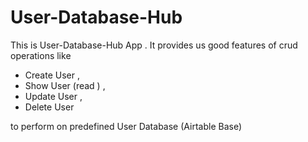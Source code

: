 # User-Database-Hub

This is User-Database-Hub App . It provides us good features of  crud operations like
- Create User ,
- Show User (read ) ,
- Update User ,
- Delete User
  
to perform  on predefined User Database (Airtable Base) 
